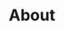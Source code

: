 ---
layout: ../../layouts/GetToKnowMe.astro
title: About
summary: Im pretty cool
name_first: Nikolaj
name_last: Licht
job_title: Creative Developer
order: 2
showInNav: true
cover: /assets/info/full_figure_extended.png


overview:
  - title: "Getting good at stuff."
    text: "I have a lot of hobbies. I often take on new hobbies and new areas of responsibility, because i enjoy getting good at new stuff. Especially stuff where i am creating somthing. I sometimes try to learn Spanish, sometimes I knit stuff, sometimes I try to make music and sometimes I try to ferment stuff. There is almost nothing that don't interest me. I say try, because I plan on succeding, but know failure is part of the journey." 
    paths: ["about_me_hobbies", "about_me_knit", "about_me_guitar"]
  - title: "Working with me 😈."
    text: "I like knowing where we are going, and won't hesitate to ask questions. I am fine with sailing in unfamiliar waters, as long as we can make a plan of action. I thrive when we keep momentum, rather than stopping and inspecting every detail. I like teamworking with competent people, who can teach me new stuff. I also like joking around, having fun and enjoy an occational beer with colleagues. Ill also tell you bad jokes."
    paths: ["about_me_dumpsterfire"]
  - title: "Things I like to do at work."
    text: "I know this is not a common role, but I like taking an asset the whole way. I like making the model, rigging it, setting it up in whatever game engine and programming the behaviour / system needed. I like the intersection between graphics and programming and like to dig into both. The programmer in me can appreciate a neat system that does what it should do, is modular, and easy to use. 👨‍🍳 chefs kiss. Oh yeah, I DIG optimized solutions. Stuff in shaders is neat, and pooling systems, oh boy."
    paths: ["about_me_work"]
---